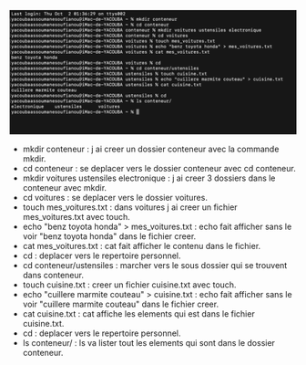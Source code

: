 ![capture](./image/Exercice2.png)

- mkdir conteneur : j ai creer un dossier conteneur avec la commande mkdir.
- cd conteneur : se deplacer vers le dossier conteneur avec cd conteneur.
- mkdir voitures ustensiles electronique : j ai creer 3 dossiers dans le conteneur avec mkdir.
- cd voitures : se deplacer vers le dossier voitures.
- touch mes_voitures.txt : dans voitures j ai creer un fichier mes_voitures.txt avec touch.
- echo "benz toyota honda" > mes_voitures.txt : echo fait afficher sans le voir "benz toyota honda" dans le fichier creer.
- cat mes_voitures.txt : cat fait afficher le contenu dans le fichier.
- cd : deplacer vers le repertoire personnel.
- cd conteneur/ustensiles : marcher vers le sous dossier qui se trouvent dans conteneur.
- touch cuisine.txt : creer un fichier cuisine.txt avec touch.
- echo "cuillere marmite couteau" > cuisine.txt : echo fait afficher sans le voir "cuillere marmite couteau" dans le fichier creer.
- cat cuisine.txt : cat affiche les elements qui est dans le fichier cuisine.txt.
- cd : deplacer vers le repertoire personnel.
- ls conteneur/ : ls va lister tout les elements qui sont dans le dossier conteneur.